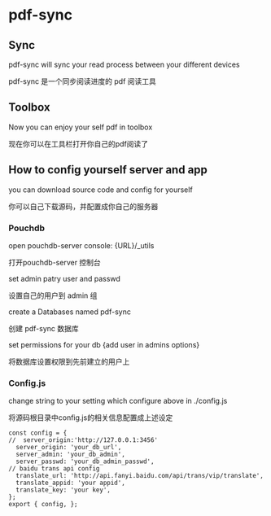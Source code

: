 # pdf-sync

## Sync

pdf-sync will sync your read process between your different devices

pdf-sync 是一个同步阅读进度的 pdf 阅读工具

## Toolbox

Now you can enjoy your self pdf in toolbox

现在你可以在工具栏打开你自己的pdf阅读了

## How to config yourself server and app

you can download source code and config for yourself

你可以自己下载源码，并配置成你自己的服务器

### Pouchdb

open pouchdb-server console: {URL}/_utils

打开pouchdb-server 控制台

set admin patry user and passwd

设置自己的用户到 admin 组

create a Databases named pdf-sync

创建 pdf-sync 数据库

set permissions for your db {add user in admins options}

将数据库设置权限到先前建立的用户上

### Config.js

change string to your setting which configure above in ./config.js

将源码根目录中config.js的相关信息配置成上述设定

    const config = {
    //  server_origin:'http://127.0.0.1:3456'
      server_origin: 'your_db_url',
      server_admin: 'your_db_admin',
      server_passwd: 'your_db_admin_passwd',
    // baidu trans api config
      translate_url: 'http://api.fanyi.baidu.com/api/trans/vip/translate',
      translate_appid: 'your appid',
      translate_key: 'your key',  
    };
    export { config, };
